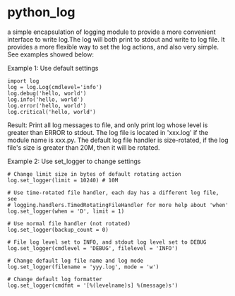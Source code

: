 # python_log
a simple encapsulation of logging module to provide a more
convenient interface to write log.The log will both print to stdout and
write to log file. It provides a more flexible way to set the log actions,
and also very simple. See examples showed below:
 
Example 1: Use default settings
 
    import log
    log = log.Log(cmdlevel='info')
    log.debug('hello, world')
    log.info('hello, world')
    log.error('hello, world')
    log.critical('hello, world')
 
Result:
Print all log messages to file, and only print log whose level is greater
than ERROR to stdout. The log file is located in 'xxx.log' if the module 
name is xxx.py. The default log file handler is size-rotated, if the log 
file's size is greater than 20M, then it will be rotated.
 
Example 2: Use set_logger to change settings
 
    # Change limit size in bytes of default rotating action
    log.set_logger(limit = 10240) # 10M
 
    # Use time-rotated file handler, each day has a different log file, see
    # logging.handlers.TimedRotatingFileHandler for more help about 'when'
    log.set_logger(when = 'D', limit = 1)
 
    # Use normal file handler (not rotated)
    log.set_logger(backup_count = 0)
 
    # File log level set to INFO, and stdout log level set to DEBUG
    log.set_logger(cmdlevel = 'DEBUG', filelevel = 'INFO')
 
    # Change default log file name and log mode
    log.set_logger(filename = 'yyy.log', mode = 'w')
 
    # Change default log formatter
    log.set_logger(cmdfmt = '[%(levelname)s] %(message)s')



